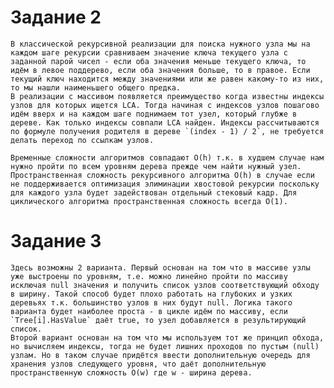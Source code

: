 # Задание 2

    В классической рекурсивной реализации для поиска нужного узла мы на каждом шаге рекурсии сравниваем значение ключа текущего узла с заданной парой чисел - если оба значения меньше текущего ключа, то идём в левое поддерево, если оба значения больше, то в правое. Если текущий ключ находится между значениями или же равен какому-то из них, то мы нашли наименьшего общего предка. 
    В реализации с массивом появляется преимущество когда известны индексы узлов для которых ищется LCA. Тогда начиная с индексов узлов пошагово идём вверх и на каждом шаге поднимаем тот узел, который глубже в дереве. Как только индексы совпали LCA найден. Индексы рассчитываются по формуле получения родителя в дереве `(index - 1) / 2`, не требуется делать переход по ссылкам узлов.
    
    Временные сложности алгоритмов совпадают O(h) т.к. в худшем случае нам нужно пройти по всем уровням дерева прежде чем найти нужный узел. Пространственная сложность рекурсивного алгоритма O(h) в случае если не поддерживается оптимизация элиминации хвостовой рекурсии поскольку для каждого узла будет задействован отдельный стековый кадр. Для циклического алгоритма пространственная сложность всегда O(1).


# Задание 3
 
    Здесь возможны 2 варианта. Первый основан на том что в массиве узлы уже выстроены по уровням, т.е. можно линейно пройти по массиву исключая null значения и получить список узлов соответствующий обходу в ширину. Такой способ будет плохо работать на глубоких и узких деревьях т.к. большинство узлов в них будут null. Логика такого варианта будет наиболее проста - в цикле идём по массиву, если `Tree[i].HasValue` даёт true, то узел добавляется в результирующий список.
    Второй вариант основан на том что мы используем тот же принцип обхода, но вычисляем индексы, тогда не будет лишних проходов по пустым (null) узлам. Но в таком случае придётся ввести дополнительную очередь для хранения узлов следующего уровня, что даёт дополнительную пространственную сложность O(w) где w - ширина дерева.